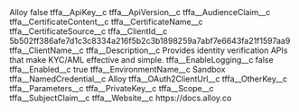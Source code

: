 <?xml version="1.0" encoding="UTF-8"?>
<CustomMetadata xmlns="http://soap.sforce.com/2006/04/metadata" xmlns:xsi="http://www.w3.org/2001/XMLSchema-instance" xmlns:xsd="http://www.w3.org/2001/XMLSchema">
    <label>Alloy</label>
    <protected>false</protected>
    <values>
        <field>tffa__ApiKey__c</field>
        <value xsi:nil="true"/>
    </values>
    <values>
        <field>tffa__ApiVersion__c</field>
        <value xsi:nil="true"/>
    </values>
    <values>
        <field>tffa__AudienceClaim__c</field>
        <value xsi:nil="true"/>
    </values>
    <values>
        <field>tffa__CertificateContent__c</field>
        <value xsi:nil="true"/>
    </values>
    <values>
        <field>tffa__CertificateName__c</field>
        <value xsi:nil="true"/>
    </values>
    <values>
        <field>tffa__CertificateSource__c</field>
        <value xsi:nil="true"/>
    </values>
    <values>
        <field>tffa__ClientId__c</field>
        <value xsi:type="xsd:string">5b502ff386afe7d1c3c8334a216f5b2c3b1898259a7abf7e6643fa21f1597aa9</value>
    </values>
    <values>
        <field>tffa__ClientName__c</field>
        <value xsi:nil="true"/>
    </values>
    <values>
        <field>tffa__Description__c</field>
        <value xsi:type="xsd:string">Provides identity verification APIs that make KYC/AML effective and simple.</value>
    </values>
    <values>
        <field>tffa__EnableLogging__c</field>
        <value xsi:type="xsd:boolean">false</value>
    </values>
    <values>
        <field>tffa__Enabled__c</field>
        <value xsi:type="xsd:boolean">true</value>
    </values>
    <values>
        <field>tffa__EnvironmentName__c</field>
        <value xsi:type="xsd:string">Sandbox</value>
    </values>
    <values>
        <field>tffa__NamedCredential__c</field>
        <value xsi:type="xsd:string">Alloy</value>
    </values>
    <values>
        <field>tffa__OAuth2ClientUrl__c</field>
        <value xsi:nil="true"/>
    </values>
    <values>
        <field>tffa__OtherKey__c</field>
        <value xsi:nil="true"/>
    </values>
    <values>
        <field>tffa__Parameters__c</field>
        <value xsi:nil="true"/>
    </values>
    <values>
        <field>tffa__PrivateKey__c</field>
        <value xsi:nil="true"/>
    </values>
    <values>
        <field>tffa__Scope__c</field>
        <value xsi:nil="true"/>
    </values>
    <values>
        <field>tffa__SubjectClaim__c</field>
        <value xsi:nil="true"/>
    </values>
    <values>
        <field>tffa__Website__c</field>
        <value xsi:type="xsd:string">https://docs.alloy.co</value>
    </values>
</CustomMetadata>
